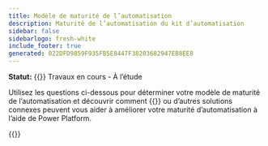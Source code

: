 ```yaml
---
title: Modèle de maturité de l’automatisation
description: Maturité de l’automatisation du kit d’automatisation
sidebar: false
sidebarlogo: fresh-white
include_footer: true
generated: 022DFD9859F935FB5E8447F38203682947EB8EE8
---
```


**Statut:** {{<externalImage src="https://github.githubassets.com/images/icons/emoji/unicode/1f6a7.png" size="16x16" text="Construction Icon">}} Travaux en cours - À l’étude

Utilisez les questions ci-dessous pour déterminer votre modèle de maturité de l’automatisation et découvrir comment {{<product-name>}} ou d’autres solutions connexes peuvent vous aider à améliorer votre maturité d’automatisation à l’aide de Power Platform.

{{<questions name="/content/fr/automation-maturity-model.json" completed="" shownavigationbuttons="false" locale="fr">}}
